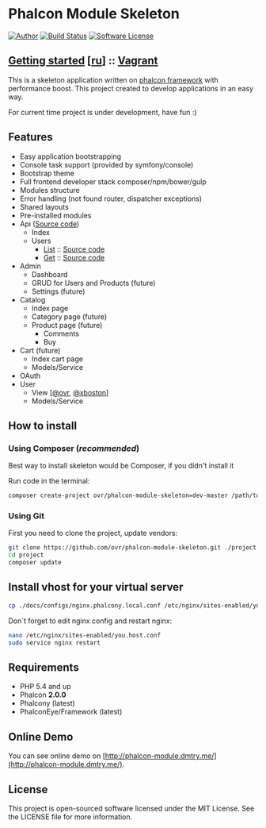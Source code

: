 Phalcon Module Skeleton
========

[![Author](http://img.shields.io/badge/author-@ovr-blue.svg?style=flat-square)](https://twitter.com/ovrweb)
[![Build Status](https://img.shields.io/travis/ovr/phalcon-module-skeleton/master.svg?style=flat-square)](https://travis-ci.org/ovr/phalcon-module-skeleton)
[![Software License](https://img.shields.io/badge/license-MIT-brightgreen.svg?style=flat-square)](LICENSE.md)

## [Getting started](./docs/getting-started.md) [[ru](./docs/getting-started-ru.md)] ::  [Vagrant](https://github.com/lynx/benchmark)

This is a skeleton application written on [phalcon framework](https://github.com/phalcon/cphalcon) with performance boost.
This project created to develop applications in an easy way.
 
For current time project is under development, have fun :)

Features
--------

* Easy application bootstrapping
* Console task support (provided by symfony/console)
* Bootstrap theme
* Full frontend developer stack composer/npm/bower/gulp
* Modules structure
* Error handling (not found router, dispatcher exceptions)
* Shared layouts
* Pre-installed modules
 * Api ([Source code](./application/modules/api))
    * Index
    * Users
        * [List](http://phalcon-module.dmtry.me/api/users/) :: [Source code](./application/modules/api/controllers/UsersController.php)
        * [Get](http://phalcon-module.dmtry.me/api/users/get/2/) :: [Source code](./application/modules/api/controllers/UsersController.php)
 * Admin
    * Dashboard
    * GRUD for Users and Products (future)
    * Settings (future)
 * Catalog
    * Index page
    * Category page (future)
    * Product page (future)
        * Comments
        * Buy
 * Cart (future)
    * Index cart page
    * Models/Service
 * OAuth
 * User
    * View [[@ovr](http://phalcon-module.dmtry.me/user/1/), [@xboston](http://phalcon-module.dmtry.me/user/2/)]
    * Models/Service

How to install
--------------

### Using Composer (*recommended*)

Best way to install skeleton would be Composer, if you didn't install it

Run code in the terminal:

```bash
composer create-project ovr/phalcon-module-skeleton=dev-master /path/to/install
```

### Using Git

First you need to clone the project, update vendors:

```bash
git clone https://github.com/ovr/phalcon-module-skeleton.git ./project
cd project
composer update
```

## Install vhost for your virtual server


```bash
cp ./docs/configs/nginx.phalcony.local.conf /etc/nginx/sites-enabled/you.host.conf
```

Don`t forget to edit nginx config and restart nginx:

```bash
nano /etc/nginx/sites-enabled/you.host.conf
sudo service nginx restart
```

Requirements
------------

* PHP 5.4 and up
* Phalcon **2.0.0**
* Phalcony (latest)
* PhalconEye/Framework (latest)

Online Demo
-----------

You can see online demo on [http://phalcon-module.dmtry.me/](http://phalcon-module.dmtry.me/).

License
-------

This project is open-sourced software licensed under the MIT License. See the LICENSE file for more information.
